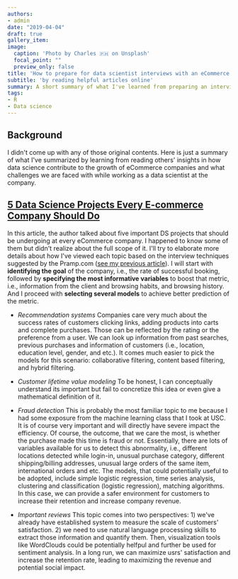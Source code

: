 ```yaml
---
authors:
- admin
date: "2019-04-04"
draft: true
gallery_item:
image:
  caption: 'Photo by Charles 🇵🇭 on Unsplash'
  focal_point: ""
  preview_only: false
title: 'How to prepare for data scientist interviews with an eCommerce company'
subtitle: 'by reading helpful articles online'
summary: A short summary of what I've learned from preparing an interview with an eCommerce company
tags:
- R
- Data science
---
```


## Background

I didn't come up with any of those original contents. Here is just a summary of what I've summarized by learning from reading others' insights in how data science contribute to the growth of eCommerce companies and what challenges we are faced with while working as a data scientist at the company. 

## [5 Data Science Projects Every E-commerce Company Should Do](https://towardsdatascience.com/5-data-science-project-every-e-commerce-company-should-do-8746c5ab4604)

In this article, the author talked about five important DS projects that should be undergoing at every eCommerce company. I happened to know some of them but didn't realize about the full scope of it. I'll try to elaborate more details about how I've viewed each topic based on the interview techniques suggested by the Pramp.com ([see my previous article](https://zhiyang.netlify.com/post/pramp2/)). I will start with **identifying the goal** of the company, i.e., the rate of successful booking, followed by **specifying the most informative variables** to boost that metric, i.e., information from the client and browsing habits, and browsing history. And I proceed with **selecting several models** to achieve better prediction of the metric. 

- *Recommendation systems*
    Companies care very much about the success rates of customers clicking links, adding products into carts and complete purchases. Those can be reflected by the rating or the preference from a user. We can look up information from past searches, previous purchases and information of customers (i.e., location, education level, gender, and etc.). It comes much easier to pick the models for this scenario: collaborative filtering, content based filtering, and hybrid filtering. 
    
- *Customer lifetime value modeling*
    To be honest, I can conceptually understand its important but fail to concretize this idea or even give a mathematical definition of it. 

- *Fraud detection*
    This is probably the most familiar topic to me because I had some exposure from the machine learning class that I took at USC. It is of course very important and will directly have severe impact the efficiency. Of course, the outcome, that we care the most, is whether the purchase made this time is fraud or not. Essentially, there are lots of variables available for us to detect this abnormality, i.e., different locations detected while login-in, unusual purchase category, different shipping/billing addresses, unusual large orders of the same item, international orders and etc. The models, that could potentially useful to be adopted, include simple logistic regression, time series analysis, clustering and classification (logistic regression), matching algorithms. In this case, we can provide a safer environment for customers to increase their retention and increase company revenue. 
    
- *Important reviews*
    This topic comes into two perspectives: 1) we've already have established system to measure the scale of customers' satisfaction. 2) we need to use natural language processing skills to extract those information and quantify them. Then, visualization tools like WordClouds could be potentially helfpul and further be used for sentiment analysis. In a long run, we can maximize usrs' satisfaction and increase the retention rate, leading to maximizing the revenue and potential social impact. 
    

